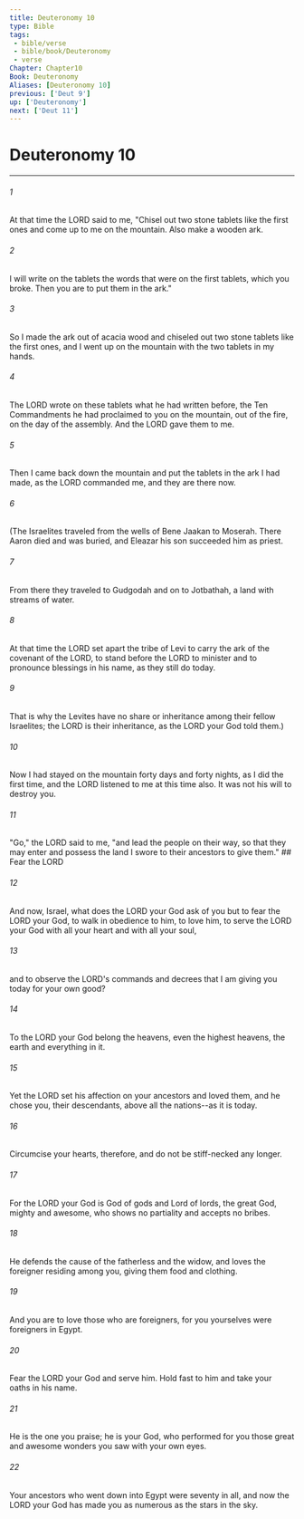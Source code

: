 ```yaml
---
title: Deuteronomy 10
type: Bible
tags:
 - bible/verse
 - bible/book/Deuteronomy
 - verse
Chapter: Chapter10
Book: Deuteronomy
Aliases: [Deuteronomy 10]
previous: ['Deut 9']
up: ['Deuteronomy']
next: ['Deut 11']
---
```

# Deuteronomy 10

***


###### 1 
At that time the LORD said to me, "Chisel out two stone tablets like the first ones and come up to me on the mountain. Also make a wooden ark. 

###### 2 
I will write on the tablets the words that were on the first tablets, which you broke. Then you are to put them in the ark." 

###### 3 
So I made the ark out of acacia wood and chiseled out two stone tablets like the first ones, and I went up on the mountain with the two tablets in my hands. 

###### 4 
The LORD wrote on these tablets what he had written before, the Ten Commandments he had proclaimed to you on the mountain, out of the fire, on the day of the assembly. And the LORD gave them to me. 

###### 5 
Then I came back down the mountain and put the tablets in the ark I had made, as the LORD commanded me, and they are there now. 

###### 6 
(The Israelites traveled from the wells of Bene Jaakan to Moserah. There Aaron died and was buried, and Eleazar his son succeeded him as priest. 

###### 7 
From there they traveled to Gudgodah and on to Jotbathah, a land with streams of water. 

###### 8 
At that time the LORD set apart the tribe of Levi to carry the ark of the covenant of the LORD, to stand before the LORD to minister and to pronounce blessings in his name, as they still do today. 

###### 9 
That is why the Levites have no share or inheritance among their fellow Israelites; the LORD is their inheritance, as the LORD your God told them.) 

###### 10 
Now I had stayed on the mountain forty days and forty nights, as I did the first time, and the LORD listened to me at this time also. It was not his will to destroy you. 

###### 11 
"Go," the LORD said to me, "and lead the people on their way, so that they may enter and possess the land I swore to their ancestors to give them." ## Fear the LORD 

###### 12 
And now, Israel, what does the LORD your God ask of you but to fear the LORD your God, to walk in obedience to him, to love him, to serve the LORD your God with all your heart and with all your soul, 

###### 13 
and to observe the LORD's commands and decrees that I am giving you today for your own good? 

###### 14 
To the LORD your God belong the heavens, even the highest heavens, the earth and everything in it. 

###### 15 
Yet the LORD set his affection on your ancestors and loved them, and he chose you, their descendants, above all the nations--as it is today. 

###### 16 
Circumcise your hearts, therefore, and do not be stiff-necked any longer. 

###### 17 
For the LORD your God is God of gods and Lord of lords, the great God, mighty and awesome, who shows no partiality and accepts no bribes. 

###### 18 
He defends the cause of the fatherless and the widow, and loves the foreigner residing among you, giving them food and clothing. 

###### 19 
And you are to love those who are foreigners, for you yourselves were foreigners in Egypt. 

###### 20 
Fear the LORD your God and serve him. Hold fast to him and take your oaths in his name. 

###### 21 
He is the one you praise; he is your God, who performed for you those great and awesome wonders you saw with your own eyes. 

###### 22 
Your ancestors who went down into Egypt were seventy in all, and now the LORD your God has made you as numerous as the stars in the sky. 
